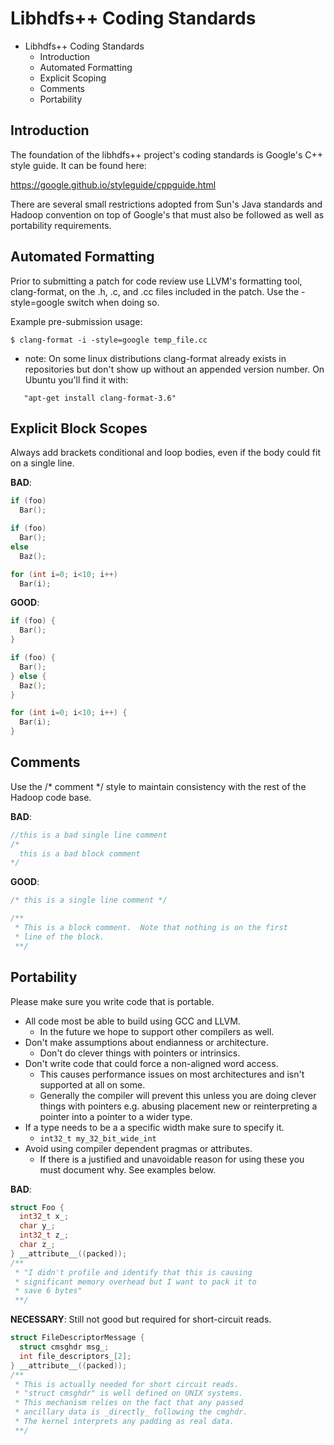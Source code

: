 <!---
Licensed to the Apache Software Foundation (ASF) under one
or more contributor license agreements.  See the NOTICE file
distributed with this work for additional information
regarding copyright ownership.  The ASF licenses this file
to you under the Apache License, Version 2.0 (the
"License"); you may not use this file except in compliance
with the License.  You may obtain a copy of the License at

     http://www.apache.org/licenses/LICENSE-2.0

Unless required by applicable law or agreed to in writing, software
distributed under the License is distributed on an "AS IS" BASIS,
WITHOUT WARRANTIES OR CONDITIONS OF ANY KIND, either express or implied.
See the License for the specific language governing permissions and
limitations under the License.
-->

Libhdfs++ Coding Standards
==========================

* Libhdfs++ Coding Standards
    * Introduction
    * Automated Formatting
    * Explicit Scoping
    * Comments
    * Portability


Introduction
------------

The foundation of the libhdfs++ project's coding standards
is Google's C++ style guide. It can be found here:

<a href="https://google.github.io/styleguide/cppguide.html">https://google.github.io/styleguide/cppguide.html</a>

There are several small restrictions adopted from Sun's Java
standards and Hadoop convention on top of Google's that must
also be followed as well as portability requirements.

Automated Formatting
--------------------

Prior to submitting a patch for code review use LLVM's formatting tool, clang-format, on the .h, .c, and .cc files included in the patch.  Use the -style=google switch when doing so.

Example pre-submission usage:

``` shell
$ clang-format -i -style=google temp_file.cc
```

* note: On some linux distributions clang-format already exists in repositories but don't show up without an appended version number.  On Ubuntu you'll find it with:
``` shell
   "apt-get install clang-format-3.6"
```

Explicit Block Scopes
---------------------

Always add brackets conditional and loop bodies, even if the body could fit on a single line.

__BAD__:
``` c
if (foo)
  Bar();

if (foo)
  Bar();
else
  Baz();

for (int i=0; i<10; i++)
  Bar(i);
```
__GOOD__:
``` c
if (foo) {
  Bar();
}

if (foo) {
  Bar();
} else {
  Baz();
}

for (int i=0; i<10; i++) {
  Bar(i);
}
```

Comments
--------

Use the /\* comment \*/ style to maintain consistency with the rest of the Hadoop code base.

__BAD__:
``` c
//this is a bad single line comment
/*
  this is a bad block comment
*/
```
__GOOD__:
``` c
/* this is a single line comment */

/**
 * This is a block comment.  Note that nothing is on the first
 * line of the block.
 **/
```

Portability
-----------

Please make sure you write code that is portable.

* All code most be able to build using GCC and LLVM.
    * In the future we hope to support other compilers as well.
* Don't make assumptions about endianness or architecture.
    * Don't do clever things with pointers or intrinsics.
* Don't write code that could force a non-aligned word access.
    * This causes performance issues on most architectures and isn't supported at all on some.
    * Generally the compiler will prevent this unless you are doing clever things with pointers e.g. abusing placement new or reinterpreting a pointer into a pointer to a wider type.
* If a type needs to be a a specific width make sure to specify it.
    * `int32_t my_32_bit_wide_int`
* Avoid using compiler dependent pragmas or attributes.
    * If there is a justified and unavoidable reason for using these you must document why. See examples below.

__BAD__:
``` c
struct Foo {
  int32_t x_;
  char y_;
  int32_t z_;
  char z_;
} __attribute__((packed));
/**
 * "I didn't profile and identify that this is causing
 * significant memory overhead but I want to pack it to
 * save 6 bytes"
 **/
```
__NECESSARY__: Still not good but required for short-circuit reads.
``` c
struct FileDescriptorMessage {
  struct cmsghdr msg_;
  int file_descriptors_[2];
} __attribute__((packed));
/**
 * This is actually needed for short circuit reads.
 * "struct cmsghdr" is well defined on UNIX systems.
 * This mechanism relies on the fact that any passed
 * ancillary data is _directly_ following the cmghdr.
 * The kernel interprets any padding as real data.
 **/
```
